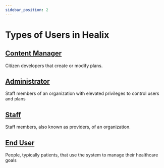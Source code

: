 ```yaml
---
sidebar_position: 2
---
```


# Types of Users in Healix

## [Content Manager](#)

Citizen developers that create or modify plans. 

## [Administrator](#)

Staff members of an organization with elevated privileges to control users and plans

## [Staff](#)

Staff members, also known as providers, of an organization. 

## [End User](#)

People, typically patients, that use the system to manage their healthcare goals


